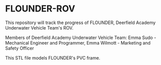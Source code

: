 # FLOUNDER-ROV

This repository will track the progress of FLOUNDER, Deerfield Academy Underwater Vehicle Team's ROV.

Members of Deerfield Academy Underwater Vehicle Team:
Emma Sudo - Mechanical Engineer and Programmer, 
Emma Wilmott - Marketing and Safety Officer

This STL file models FLOUNDER's PVC frame. 
